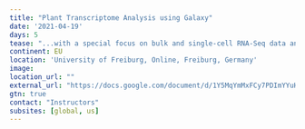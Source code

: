 ```yaml
---
title: "Plant Transcriptome Analysis using Galaxy"
date: '2021-04-19'
days: 5
tease: "...with a special focus on bulk and single-cell RNA-Seq data analysis..."
continent: EU
location: 'University of Freiburg, Online, Freiburg, Germany'
image: 
location_url: ""
external_url: "https://docs.google.com/document/d/1Y5MqYmMxFCy7PDImYYuHLhgCKVV7MjoGMr22G2U68Ec/preview"
gtn: true
contact: "Instructors"
subsites: [global, us]
---
```

